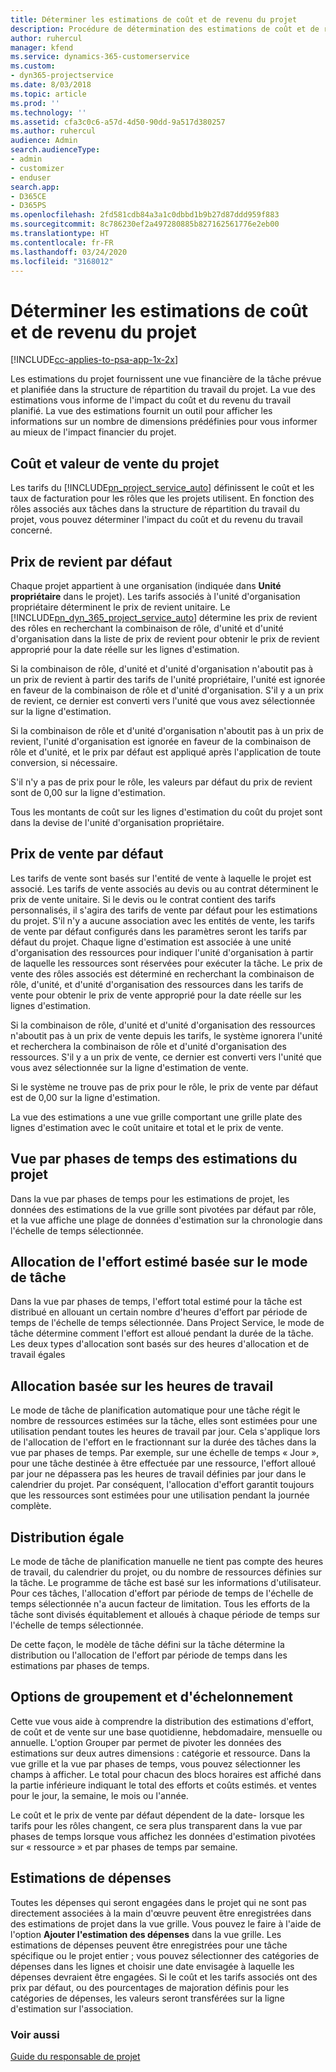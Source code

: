 ```yaml
---
title: Déterminer les estimations de coût et de revenu du projet
description: Procédure de détermination des estimations de coût et de revenu du projet dans Project Service
author: ruhercul
manager: kfend
ms.service: dynamics-365-customerservice
ms.custom:
- dyn365-projectservice
ms.date: 8/03/2018
ms.topic: article
ms.prod: ''
ms.technology: ''
ms.assetid: cfa3c0c6-a57d-4d50-90dd-9a517d380257
ms.author: ruhercul
audience: Admin
search.audienceType:
- admin
- customizer
- enduser
search.app:
- D365CE
- D365PS
ms.openlocfilehash: 2fd581cdb84a3a1c0dbbd1b9b27d87ddd959f883
ms.sourcegitcommit: 8c786230ef2a497280885b827162561776e2eb00
ms.translationtype: HT
ms.contentlocale: fr-FR
ms.lasthandoff: 03/24/2020
ms.locfileid: "3168012"
---
```

# <a name="determine-project-cost-and-revenue-estimates"></a>Déterminer les estimations de coût et de revenu du projet 

[!INCLUDE[cc-applies-to-psa-app-1x-2x](../includes/cc-applies-to-psa-app-1x-2x.md)]

Les estimations du projet fournissent une vue financière de la tâche prévue et planifiée dans la structure de répartition du travail du projet. La vue des estimations vous informe de l'impact du coût et du revenu du travail planifié. La vue des estimations fournit un outil pour afficher les informations sur un nombre de dimensions prédéfinies pour vous informer au mieux de l'impact financier du projet.  
  
## <a name="cost-and-sales-value-of-the-project"></a>Coût et valeur de vente du projet  
Les tarifs du [!INCLUDE[pn_project_service_auto](../includes/pn-project-service-auto.md)] définissent le coût et les taux de facturation pour les rôles que les projets utilisent. En fonction des rôles associés aux tâches dans la structure de répartition du travail du projet, vous pouvez déterminer l'impact du coût et du revenu du travail concerné.  
  
## <a name="cost-price-defaulting"></a>Prix de revient par défaut  
Chaque projet appartient à une organisation (indiquée dans **Unité propriétaire** dans le projet). Les tarifs associés à l'unité d'organisation propriétaire déterminent le prix de revient unitaire. Le [!INCLUDE[pn_dyn_365_project_service_auto](../includes/pn-dyn-365-project-service-auto.md)] détermine les prix de revient des rôles en recherchant la combinaison de rôle, d'unité et d'unité d'organisation dans la liste de prix de revient pour obtenir le prix de revient approprié pour la date réelle sur les lignes d'estimation.  
  
Si la combinaison de rôle, d'unité et d'unité d'organisation n'aboutit pas à un prix de revient à partir des tarifs de l'unité propriétaire, l'unité est ignorée en faveur de la combinaison de rôle et d'unité d'organisation. S'il y a un prix de revient, ce dernier est converti vers l'unité que vous avez sélectionnée sur la ligne d'estimation.  
  
Si la combinaison de rôle et d'unité d'organisation n'aboutit pas à un prix de revient, l'unité d'organisation est ignorée en faveur de la combinaison de rôle et d'unité, et le prix par défaut est appliqué après l'application de toute conversion, si nécessaire.  
  
 S'il n'y a pas de prix pour le rôle, les valeurs par défaut du prix de revient sont de 0,00 sur la ligne d'estimation.  
  
 Tous les montants de coût sur les lignes d'estimation du coût du projet sont dans la devise de l'unité d'organisation propriétaire.  
  
## <a name="sales-price-defaulting"></a>Prix de vente par défaut  
Les tarifs de vente sont basés sur l'entité de vente à laquelle le projet est associé. Les tarifs de vente associés au devis ou au contrat déterminent le prix de vente unitaire. Si le devis ou le contrat contient des tarifs personnalisés, il s'agira des tarifs de vente par défaut pour les estimations du projet. S'il n'y a aucune association avec les entités de vente, les tarifs de vente par défaut configurés dans les paramètres seront les tarifs par défaut du projet. Chaque ligne d'estimation est associée à une unité d'organisation des ressources pour indiquer l'unité d'organisation à partir de laquelle les ressources sont réservées pour exécuter la tâche. Le prix de vente des rôles associés est déterminé en recherchant la combinaison de rôle, d'unité, et d'unité d'organisation des ressources dans les tarifs de vente pour obtenir le prix de vente approprié pour la date réelle sur les lignes d'estimation.  
  
Si la combinaison de rôle, d'unité et d'unité d'organisation des ressources n'aboutit pas à un prix de vente depuis les tarifs, le système ignorera l'unité et recherchera la combinaison de rôle et d'unité d'organisation des ressources. S'il y a un prix de vente, ce dernier est converti vers l'unité que vous avez sélectionnée sur la ligne d'estimation de vente.  
  
Si le système ne trouve pas de prix pour le rôle, le prix de vente par défaut est de 0,00 sur la ligne d'estimation.  
  
La vue des estimations a une vue grille comportant une grille plate des lignes d'estimation avec le coût unitaire et total et le prix de vente.  
  
## <a name="time-phased-view-of-project-estimates"></a>Vue par phases de temps des estimations du projet  
Dans la vue par phases de temps pour les estimations de projet, les données des estimations de la vue grille sont pivotées par défaut par rôle, et la vue affiche une plage de données d'estimation sur la chronologie dans l'échelle de temps sélectionnée.  
  
## <a name="effort-estimate-allocation-based-on-task-mode"></a>Allocation de l'effort estimé basée sur le mode de tâche  
Dans la vue par phases de temps, l'effort total estimé pour la tâche est distribué en allouant un certain nombre d'heures d'effort par période de temps de l'échelle de temps sélectionnée. Dans Project Service, le mode de tâche détermine comment l'effort est alloué pendant la durée de la tâche. Les deux types d'allocation sont basés sur des heures d'allocation et de travail égales  
  
## <a name="work-hours-based-allocation"></a>Allocation basée sur les heures de travail  
Le mode de tâche de planification automatique pour une tâche régit le nombre de ressources estimées sur la tâche, elles sont estimées pour une utilisation pendant toutes les heures de travail par jour. Cela s'applique lors de l'allocation de l'effort en le fractionnant sur la durée des tâches dans la vue par phases de temps. Par exemple, sur une échelle de temps « Jour », pour une tâche destinée à être effectuée par une ressource, l'effort alloué par jour ne dépassera pas les heures de travail définies par jour dans le calendrier du projet. Par conséquent, l'allocation d'effort garantit toujours que les ressources sont estimées pour une utilisation pendant la journée complète.  
  
## <a name="even-distribution"></a>Distribution égale  
Le mode de tâche de planification manuelle ne tient pas compte des heures de travail, du calendrier du projet, ou du nombre de ressources définies sur la tâche. Le programme de tâche est basé sur les informations d'utilisateur. Pour ces tâches, l'allocation d'effort par période de temps de l'échelle de temps sélectionnée n'a aucun facteur de limitation. Tous les efforts de la tâche sont divisés équitablement et alloués à chaque période de temps sur l'échelle de temps sélectionnée.  
  
De cette façon, le modèle de tâche défini sur la tâche détermine la distribution ou l'allocation de l'effort par période de temps dans les estimations par phases de temps.  
  
## <a name="grouping-and-time-phasing-options"></a>Options de groupement et d'échelonnement  
Cette vue vous aide à comprendre la distribution des estimations d'effort, de coût et de vente sur une base quotidienne, hebdomadaire, mensuelle ou annuelle. L'option Grouper par permet de pivoter les données des estimations sur deux autres dimensions : catégorie et ressource. Dans la vue grille et la vue par phases de temps, vous pouvez sélectionner les champs à afficher. Le total pour chacun des blocs horaires est affiché dans la partie inférieure indiquant le total des efforts et coûts estimés. et ventes pour le jour, la semaine, le mois ou l'année.  
  
Le coût et le prix de vente par défaut dépendent de la date- lorsque les tarifs pour les rôles changent, ce sera plus transparent dans la vue par phases de temps lorsque vous affichez les données d'estimation pivotées sur « ressource » et par phases de temps par semaine.  
  
## <a name="expense-estimates"></a>Estimations de dépenses  
Toutes les dépenses qui seront engagées dans le projet qui ne sont pas directement associées à la main d'œuvre peuvent être enregistrées dans des estimations de projet dans la vue grille. Vous pouvez le faire à l'aide de l'option **Ajouter l'estimation des dépenses** dans la vue grille. Les estimations de dépenses peuvent être enregistrées pour une tâche spécifique ou le projet entier ; vous pouvez sélectionner des catégories de dépenses dans les lignes et choisir une date envisagée à laquelle les dépenses devraient être engagées. Si le coût et les tarifs associés ont des prix par défaut, ou des pourcentages de majoration définis pour les catégories de dépenses, les valeurs seront transférées sur la ligne d'estimation sur l'association.  
  
### <a name="see-also"></a>Voir aussi  
 [Guide du responsable de projet](../project-service/project-manager-guide.md)

